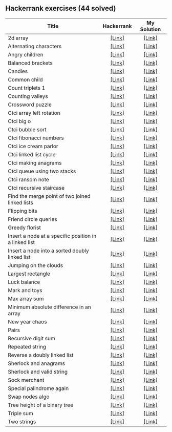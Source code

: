 ## Hackerrank exercises (44 solved)

|Title|Hackerrank|My Solution|
|-----|:--------:|:---------:|
|2d array|[[Link]](https://www.hackerrank.com/challenges/2d-array)|[[Link]](challenges/2d-array)|
|Alternating characters|[[Link]](https://www.hackerrank.com/challenges/alternating-characters)|[[Link]](challenges/alternating-characters)|
|Angry children|[[Link]](https://www.hackerrank.com/challenges/angry-children)|[[Link]](challenges/angry-children)|
|Balanced brackets|[[Link]](https://www.hackerrank.com/challenges/balanced-brackets)|[[Link]](challenges/balanced-brackets)|
|Candies|[[Link]](https://www.hackerrank.com/challenges/candies)|[[Link]](challenges/candies)|
|Common child|[[Link]](https://www.hackerrank.com/challenges/common-child)|[[Link]](challenges/common-child)|
|Count triplets 1|[[Link]](https://www.hackerrank.com/challenges/count-triplets-1)|[[Link]](challenges/count-triplets-1)|
|Counting valleys|[[Link]](https://www.hackerrank.com/challenges/counting-valleys)|[[Link]](challenges/counting-valleys)|
|Crossword puzzle|[[Link]](https://www.hackerrank.com/challenges/crossword-puzzle)|[[Link]](challenges/crossword-puzzle)|
|Ctci array left rotation|[[Link]](https://www.hackerrank.com/challenges/ctci-array-left-rotation)|[[Link]](challenges/ctci-array-left-rotation)|
|Ctci big o|[[Link]](https://www.hackerrank.com/challenges/ctci-big-o)|[[Link]](challenges/ctci-big-o)|
|Ctci bubble sort|[[Link]](https://www.hackerrank.com/challenges/ctci-bubble-sort)|[[Link]](challenges/ctci-bubble-sort)|
|Ctci fibonacci numbers|[[Link]](https://www.hackerrank.com/challenges/ctci-fibonacci-numbers)|[[Link]](challenges/ctci-fibonacci-numbers)|
|Ctci ice cream parlor|[[Link]](https://www.hackerrank.com/challenges/ctci-ice-cream-parlor)|[[Link]](challenges/ctci-ice-cream-parlor)|
|Ctci linked list cycle|[[Link]](https://www.hackerrank.com/challenges/ctci-linked-list-cycle)|[[Link]](challenges/ctci-linked-list-cycle)|
|Ctci making anagrams|[[Link]](https://www.hackerrank.com/challenges/ctci-making-anagrams)|[[Link]](challenges/ctci-making-anagrams)|
|Ctci queue using two stacks|[[Link]](https://www.hackerrank.com/challenges/ctci-queue-using-two-stacks)|[[Link]](challenges/ctci-queue-using-two-stacks)|
|Ctci ransom note|[[Link]](https://www.hackerrank.com/challenges/ctci-ransom-note)|[[Link]](challenges/ctci-ransom-note)|
|Ctci recursive staircase|[[Link]](https://www.hackerrank.com/challenges/ctci-recursive-staircase)|[[Link]](challenges/ctci-recursive-staircase)|
|Find the merge point of two joined linked lists|[[Link]](https://www.hackerrank.com/challenges/find-the-merge-point-of-two-joined-linked-lists)|[[Link]](challenges/find-the-merge-point-of-two-joined-linked-lists)|
|Flipping bits|[[Link]](https://www.hackerrank.com/challenges/flipping-bits)|[[Link]](challenges/flipping-bits)|
|Friend circle queries|[[Link]](https://www.hackerrank.com/challenges/friend-circle-queries)|[[Link]](challenges/friend-circle-queries)|
|Greedy florist|[[Link]](https://www.hackerrank.com/challenges/greedy-florist)|[[Link]](challenges/greedy-florist)|
|Insert a node at a specific position in a linked list|[[Link]](https://www.hackerrank.com/challenges/insert-a-node-at-a-specific-position-in-a-linked-list)|[[Link]](challenges/insert-a-node-at-a-specific-position-in-a-linked-list)|
|Insert a node into a sorted doubly linked list|[[Link]](https://www.hackerrank.com/challenges/insert-a-node-into-a-sorted-doubly-linked-list)|[[Link]](challenges/insert-a-node-into-a-sorted-doubly-linked-list)|
|Jumping on the clouds|[[Link]](https://www.hackerrank.com/challenges/jumping-on-the-clouds)|[[Link]](challenges/jumping-on-the-clouds)|
|Largest rectangle|[[Link]](https://www.hackerrank.com/challenges/largest-rectangle)|[[Link]](challenges/largest-rectangle)|
|Luck balance|[[Link]](https://www.hackerrank.com/challenges/luck-balance)|[[Link]](challenges/luck-balance)|
|Mark and toys|[[Link]](https://www.hackerrank.com/challenges/mark-and-toys)|[[Link]](challenges/mark-and-toys)|
|Max array sum|[[Link]](https://www.hackerrank.com/challenges/max-array-sum)|[[Link]](challenges/max-array-sum)|
|Minimum absolute difference in an array|[[Link]](https://www.hackerrank.com/challenges/minimum-absolute-difference-in-an-array)|[[Link]](challenges/minimum-absolute-difference-in-an-array)|
|New year chaos|[[Link]](https://www.hackerrank.com/challenges/new-year-chaos)|[[Link]](challenges/new-year-chaos)|
|Pairs|[[Link]](https://www.hackerrank.com/challenges/pairs)|[[Link]](challenges/pairs)|
|Recursive digit sum|[[Link]](https://www.hackerrank.com/challenges/recursive-digit-sum)|[[Link]](challenges/recursive-digit-sum)|
|Repeated string|[[Link]](https://www.hackerrank.com/challenges/repeated-string)|[[Link]](challenges/repeated-string)|
|Reverse a doubly linked list|[[Link]](https://www.hackerrank.com/challenges/reverse-a-doubly-linked-list)|[[Link]](challenges/reverse-a-doubly-linked-list)|
|Sherlock and anagrams|[[Link]](https://www.hackerrank.com/challenges/sherlock-and-anagrams)|[[Link]](challenges/sherlock-and-anagrams)|
|Sherlock and valid string|[[Link]](https://www.hackerrank.com/challenges/sherlock-and-valid-string)|[[Link]](challenges/sherlock-and-valid-string)|
|Sock merchant|[[Link]](https://www.hackerrank.com/challenges/sock-merchant)|[[Link]](challenges/sock-merchant)|
|Special palindrome again|[[Link]](https://www.hackerrank.com/challenges/special-palindrome-again)|[[Link]](challenges/special-palindrome-again)|
|Swap nodes algo|[[Link]](https://www.hackerrank.com/challenges/swap-nodes-algo)|[[Link]](challenges/swap-nodes-algo)|
|Tree height of a binary tree|[[Link]](https://www.hackerrank.com/challenges/tree-height-of-a-binary-tree)|[[Link]](challenges/tree-height-of-a-binary-tree)|
|Triple sum|[[Link]](https://www.hackerrank.com/challenges/triple-sum)|[[Link]](challenges/triple-sum)|
|Two strings|[[Link]](https://www.hackerrank.com/challenges/two-strings)|[[Link]](challenges/two-strings)|

